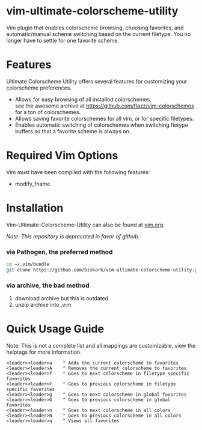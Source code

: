 vim-ultimate-colorscheme-utility
================================

Vim plugin that enables colorscheme browsing, choosing favorites, and automatic/manual scheme switching based on the current filetype.
You no longer have to settle for one favorite scheme.

Features
========
Ultimate Colorscheme Utility offers several features for customizing your colorscheme preferences.
- Allows for easy browsing of all installed colorschemes, <br /> 
  see the awesome archive at https://github.com/flazz/vim-colorschemes for a ton of colorschemes.
- Allows saving favorite colorschemes for all vim, or for specific filetypes.
- Enables automatic switching of colorschemes when switching fietype buffers so that a favorite scheme is always on.

Required Vim Options
====================
Vim must have been compiled with the following features:
- modify\_fname

Installation
============
Vim-Ultimate-Colorscheme-Utility can also be found at [vim.org](http://www.vim.org/scripts/script.php?script_id=4679).

*Note: This repository is deprecated in favor of github.*

### via Pathogen, the preferred method

```bash
cd ~/.vim/bundle
git clone https://github.com/biskark/vim-ultimate-colorscheme-utility.git
```

### via archive, the bad method
1. download archive
   but this is outdated.
2. unzip archive into .vim

Quick Usage Guide
=================
Note: This is not a complete list and all mappings are customizable, view the helptags for more information.

```vim
<leader><leader>a    " Adds the current colorscheme to favorites
<leader><leader>A    " Removes the current colorscheme to favorites
<leader><leader>f    " Goes to next colorscheme in filetype specific favorites
<leader><leader>F    " Goes to previous colorscheme in filetype specific favorites
<leader><leader>g    " Goes to next colorscheme in global favorites
<leader><leader>G    " Goes to previous colorscheme in global favorites
<leader><leader>n    " Goes to next colorscheme in all colors
<leader><leader>N    " Goes to previous colorscheme in all colors
<leader><leader>q    " Views all favorites
```
